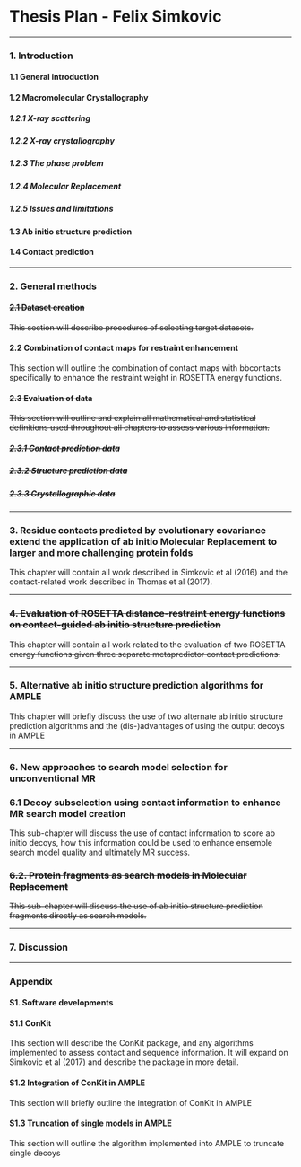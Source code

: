 # Thesis Plan - Felix Simkovic

---

### 1. Introduction

#### 1.1 General introduction

#### 1.2 Macromolecular Crystallography 

##### 1.2.1 X-ray scattering

##### 1.2.2 X-ray crystallography 

##### 1.2.3 The phase problem

##### 1.2.4 Molecular Replacement 

##### 1.2.5 Issues and limitations

#### 1.3 Ab initio structure prediction

#### 1.4 Contact prediction

---

### 2. General methods

#### <s>2.1 Dataset creation</s>
<s>This section will describe procedures of selecting target datasets.</s>

#### 2.2 Combination of contact maps for restraint enhancement
This section will outline the combination of contact maps with bbcontacts specifically to enhance the restraint weight in ROSETTA energy functions.

#### <s>2.3 Evaluation of data</s>
<s>This section will outline and explain all mathematical and statistical definitions used throughout all chapters to assess various information.</s>

##### <s>2.3.1 Contact prediction data</s>

##### <s>2.3.2 Structure prediction data</s>

##### <s>2.3.3 Crystallographic data</s>

---

### 3. Residue contacts predicted by evolutionary covariance extend the application of ab initio Molecular Replacement to larger and more challenging protein folds
This chapter will contain all work described in Simkovic et al (2016) and the contact-related work described in Thomas et al (2017).

---

### <s>4. Evaluation of ROSETTA distance-restraint energy functions on contact-guided ab initio structure prediction</s>
<s>This chapter will contain all work related to the evaluation of two ROSETTA energy functions given three separate metapredictor contact predictions.</s>

---

### 5. Alternative ab initio structure prediction algorithms for AMPLE
This chapter will briefly discuss the use of two alternate ab initio structure prediction algorithms and the (dis-)advantages of using the output decoys in AMPLE

---

### 6. New approaches to search model selection for unconventional MR

### 6.1 Decoy subselection using contact information to enhance MR search model creation
This sub-chapter will discuss the use of contact information to score ab initio decoys, how this information could be used to enhance ensemble search model quality and ultimately MR success.

### <s>6.2. Protein fragments as search models in Molecular Replacement</s>
<s>This sub-chapter will discuss the use of ab initio structure prediction fragments directly as search models.</s>

---

### 7. Discussion

---

### Appendix

#### S1. Software developments

#### S1.1 ConKit
This section will describe the ConKit package, and any algorithms implemented to assess contact and sequence information. 
It will expand on Simkovic et al (2017) and describe the package in more detail.

#### S1.2 Integration of ConKit in AMPLE
This section will briefly outline the integration of ConKit in AMPLE

#### S1.3 Truncation of single models in AMPLE
This section will outline the algorithm implemented into AMPLE to truncate single decoys
